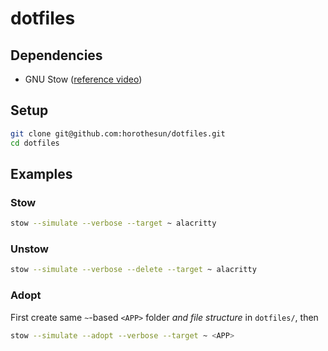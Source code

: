 # dotfiles

## Dependencies

- GNU Stow ([reference video](https://www.youtube.com/watch?v=CFzEuBGPPPg))

## Setup

```bash
git clone git@github.com:horothesun/dotfiles.git
cd dotfiles
```

## Examples

### Stow

```bash
stow --simulate --verbose --target ~ alacritty
```

### Unstow

```bash
stow --simulate --verbose --delete --target ~ alacritty
```

### Adopt

First create same `~`-based `<APP>` folder _and file structure_ in `dotfiles/`, then

```bash
stow --simulate --adopt --verbose --target ~ <APP>
```
